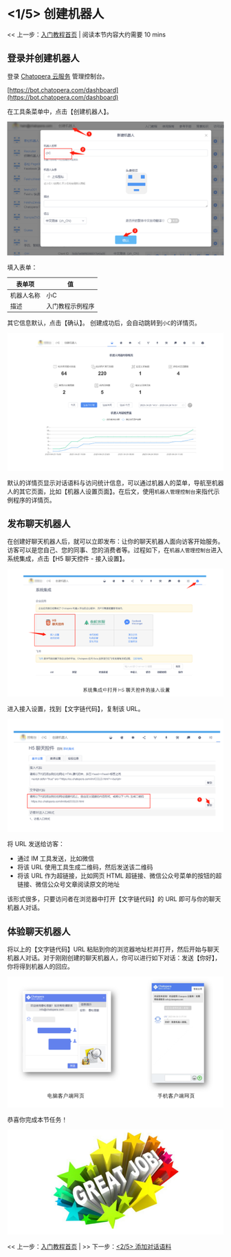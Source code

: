 <!-- markup:blank-line -->
# <1/5> 创建机器人 <!-- markup:skip-line -->

<< 上一步：[入门教程首页](https://docs.chatopera.com/products/chatbot-platform/tutorials/index.html) | <i class="glyphicon glyphicon-time"></i>阅读本节内容大约需要 10 mins <!-- markup:skip-line -->

## 登录并创建机器人

登录 [Chatopera 云服务](https://bot.chatopera.com/dashboard) 管理控制台。

[https://bot.chatopera.com/dashboard](https://bot.chatopera.com/dashboard)

在工具条菜单中，点击【创建机器人】。

![](../../../images/assets/screenshot_20230424144009.png)

填入表单：

| 表单项 | 值 |
| --- | --- |
| 机器人名称 | 小C |
| 描述 | 入门教程示例程序 |
<!-- markup:table-caption 创建机器人表单 -->

其它信息默认，点击【确认】。
创建成功后，会自动跳转到`小C`的详情页。

![机器人详情页](../../../images/assets/screenshot_20230424143801.png)

默认的详情页显示对话语料与访问统计信息，可以通过机器人的菜单，导航至机器人的其它页面，比如【机器人设置页面】。在后文，使用`机器人管理控制台`来指代示例程序的详情页。


## 发布聊天机器人

在创建好聊天机器人后，就可以立即发布：让你的聊天机器人面向访客开始服务。访客可以是您自己、您的同事、您的消费者等。过程如下，在`机器人管理控制台`进入系统集成，点击【H5 聊天控件 - 接入设置】。

![](../../../images/assets/screenshot_20230424143612.png)


进入接入设置，找到【文字链代码】，复制该 URL。

![](../../../images/assets/screenshot_20230424144242.png)

将 URL 发送给访客：

* 通过 IM 工具发送，比如微信
* 将该 URL 使用工具生成二维码，然后发送该二维码
* 将该 URL 作为超链接，比如网页 HTML 超链接、微信公众号菜单的按钮的超链接、微信公众号文章阅读原文的地址

该形式很多，只要访问者在浏览器中打开【文字链代码】的 URL 即可与你的聊天机器人对话。

## 体验聊天机器人

将以上的【文字链代码】URL 粘贴到你的浏览器地址栏并打开，然后开始与聊天机器人对话。对于刚刚创建的聊天机器人，你可以进行如下对话：发送【你好】，你将得到机器人的回应。

![](../../../images/assets/screenshot_20230424144739.png)

恭喜你完成本节任务！

![恭喜完成任务](../../../images/products/platform/congr-20210913-195053.png) <!-- markup:skip-line -->

<< 上一步：[入门教程首页](https://docs.chatopera.com/products/chatbot-platform/tutorials/index.html) | >> 下一步：[<2/5> 添加对话语料](https://docs.chatopera.com/products/chatbot-platform/tutorials/2-answer-faq.html) <!-- markup:skip-line -->
